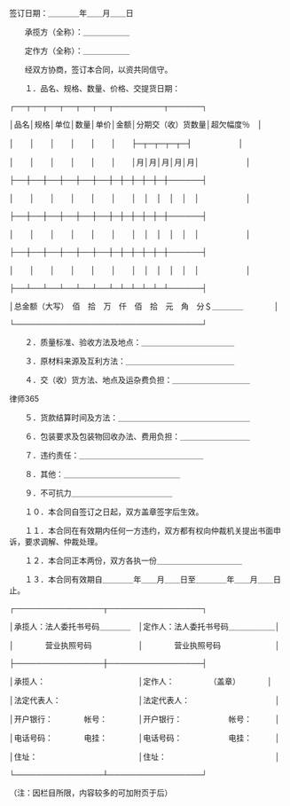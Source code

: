 
 签订日期：＿＿＿＿年＿＿月＿＿日 

　　承揽方（全称）：＿＿＿＿＿＿ 

　　定作方（全称）：＿＿＿＿＿＿ 

　　经双方协商，签订本合同，以资共同信守。 



　　１．品名、规格、数量、价格、交提货日期： 



┌──┬──┬──┬──┬──┬──┬─────────┬──────┐ 

│品名│规格│单位│数量│单价│金额│分期交（收）货数量│超欠幅度％　│ 

│　　│　　│　　│　　│　　│　　├─┬─┬─┬─┬─┤　　　　　　│ 

│　　│　　│　　│　　│　　│　　│月│月│月│月│月│　　　　　　│ 

├──┼──┼──┼──┼──┼──┼─┼─┼─┼─┼─┼──────┤ 

│　　│　　│　　│　　│　　│　　│　│　│　│　│　│　　　　　　│ 

├──┼──┼──┼──┼──┼──┼─┼─┼─┼─┼─┼──────┤ 

│　　│　　│　　│　　│　　│　　│　│　│　│　│　│　　　　　　│ 

├──┼──┼──┼──┼──┼──┼─┼─┼─┼─┼─┼──────┤ 

│　　│　　│　　│　　│　　│　　│　│　│　│　│　│　　　　　　│ 

├──┴──┴──┴──┴──┴──┴─┴─┴─┴─┴─┴──────┤ 

│总金额（大写）　佰　拾　万　仟　佰　拾　元　角　分＄＿＿＿＿　　　　│ 

└──────────────────────────────────┘ 



　　２．质量标准、验收方法及地点：＿＿＿＿＿＿＿＿＿＿＿＿ 



　　３．原材料来源及互利方法：＿＿＿＿＿＿＿＿＿＿＿＿＿＿ 



　　４．交（收）货方法、地点及运杂费负担：＿＿＿＿＿＿＿＿＿＿ 







 
律师365






　　５．货款结算时间及方法：＿＿＿＿＿＿＿＿＿＿＿＿＿＿＿＿＿ 







　　６．包装要求及包装物回收办法、费用负担：＿＿＿＿＿＿＿＿＿ 







　　７．违约责任：＿＿＿＿＿＿＿＿＿＿＿＿＿＿＿＿ 







　　８．其他：＿＿＿＿＿＿＿＿＿＿＿＿＿＿＿ 







　　９．不可抗力＿＿＿＿＿＿＿＿＿＿＿＿＿ 







　　１０．本合同自签订之日起，双方盖章签字后生效。 







　　１１．本合同在有效期内任何一方违约，双方都有权向仲裁机关提出书面申诉，要求调解、仲裁处理。 







　　１２．本合同正本两份，双方各执一份＿＿＿＿＿＿＿＿＿＿＿ 







　　１３．本合同有效期自＿＿＿＿年＿＿月＿＿日至＿＿＿＿年＿＿月＿＿日止。 







┌────────────────┬─────────────────┐ 



│承揽人：法人委托书号码＿＿＿＿　│定作人：法人委托书号码＿＿＿＿＿＿│ 



│　　　　营业执照号码　　　　　　│　　　　营业执照号码　　　　　　　│ 



├────────────────┼─────────────────┤ 



│承揽人：　　　　　　　　　　　　│定作人：　　　　　（盖章）　　　　│ 



│法定代表人：　　　　　　　　　　│法定代表人：　　　　　　　　　　　│ 



│开户银行：　　　　帐号：　　　　│开户银行：　　　　　　帐号：　　　│ 



│电话号码：　　　　电挂：　　　　│电话号码：　　　　　　电挂：　　　│ 



│住址：　　　　　　　　　　　　　│住址：　　　　　　　　　　　　　　│ 



└────────────────┴─────────────────┘ 







（注：因栏目所限，内容较多的可加附页于后） 


 

 
 
 
 
 
  


  
 

  


  


  
 
 
 
 

